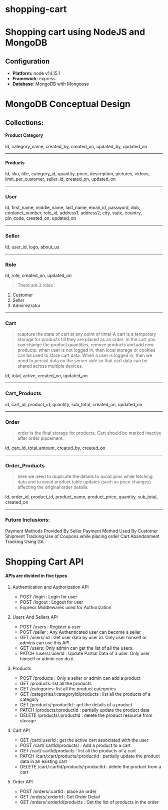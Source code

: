 # shopping-cart

# Shopping cart using NodeJS and MongoDB

## Configuration

- **Platform:** node v14.15.1
- **Framework**: express
- **Database**: MongoDB with Mongoose

# MongoDB Conceptual Design
## Collections:
#### Product Category
Id, category_name, created_by, created_on, updated_by, updated_on


---


#### Products
Id, sku, title, category_id, quantity, price, description, pictures, videos, limit_per_customer, seller_id, created_on, updated_on


---


### User
Id, first_name, middle_name, last_name, email_id, password, dob, contanct_number, role_id, address1, address2, city, state, country, pin_code, created_on, updated_on




---


### Seller
Id, user_id, logo, about_us


---


### Role
Id, role, created_on, updated_on


> There are 3 roles :
1. Customer
2. Seller
3. Administrator


---


### Cart
> (capture the state of cart at any point of time)
 A cart is a temporary storage for products till they are placed as an order.
 In the cart you can change the product quantities, remove products and add new products.
 when user is not logged in, then local storage or cookies can be used to
  store cart data.
 When a user is logged in, then we need to persist data on the server side so that cart data can  be shared across multiple devices.
 
Id, total, active, created_on, updated_on


---


### Cart_Products
id, cart_id, product_id, quantity, sub_total, created_on, updated_on


---


### Order


>  order is the final storage for products. Cart should be marked inactive after order placement.


Id, cart_id, total_amount, created_by, created_on


---


### Order_Products
> here we need to duplicate the details to avoid joins while fetching data and to avoid product table updates (such as price changes) affecting the original order details.


Id, order_id, product_id, product_name, product_price, quantity, sub_total, created_on


---




### Future Inclusions:
Payment Methods Provided By Seller
Payment Method Used By Customer
Shipment Tracking
Use of Coupons while placing order
Cart Abandonment Tracking Using GA
























# Shopping Cart API

#### APIs are divided in five types

1. Authentication and Authorization API

   * POST /login : Login for user
   * POST /logout : Logout for user
   * Express Middlewares used for Authorization

 2. Users And Sellers API
 
     * POST /users : Register a user
     * POST /seller : Any Authenticated user can become a seller
     * GET /users/:id : Get user data by user id. Only user himself or admins can use this API.
     * GET /users: Only admin can get the list of all the users.
     * PATCH /users/:userId : Update Partial Data of a user. Only user himself or admin can do it.

3. Products

      * POST  /products : Only a seller or admin can add a product
      * GET  /products: list all the products
      * GET /categories: list all the product categories
      * GET /categories/:categoryId/products : list all the products of a category
      * GET /products/:productId : get the details of a product
      * PATCH /products/:productId : partially update the product data
      * DELETE /products/:productId : delete the product resource from storage

3. Cart API

     * GET /cart/:userId : get the active cart associated with the user
     * POST /cart/:cartId/products/ : Add a product to a cart
     * GET /cart/:cartId/products : list all the products of a cart
     * PATCH /cart/:cart/products/:productId : partially update the product data in an existing cart
     * DELETE /cart/:cartId/products/:productId : delete the product from a cart
     
 5. Order API
 
     * POST /orders/:cartId : place an order
     * GET /orders/:orderId : Get Order Detail
     * GET /orders/:orderId/products : Get the list of products in the order